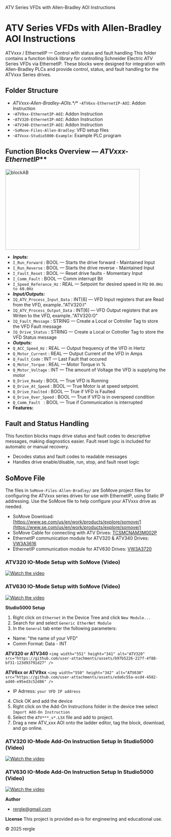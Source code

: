 ATV Series VFDs with Allen-Bradley AOI Instructions

# ATV Series VFDs with Allen-Bradley AOI Instructions

  ATVxxx / EthernetIP — Control with status and fault handling
  This folder contains a function block library for controlling Schneider Electric ATV Series VFDs via EthernetIP.
  These blocks were designed for integration with Allen-Bradley PLCs and provide control, status, and
  fault handling for the ATVxxx Series drives.

## Folder Structure

- **ATVxxx-Allen-Bradley-AOIs*.*/**
  -`ATV6xx-EthernetIP-AOI`: Addon Instruction
- -`ATV9xx-EthernetIP-AOI`: Addon Instruction
- -`ATV320-EthernetIP-AOI`: Addon Instruction
- -`ATV340-EthernetIP-AOI`: Addon Instruction
- -`SoMove-Files-Allen-Bradley`: VFD setup files
- -`ATVxxx-Studio5000-Example`: Example PLC program

## Function Blocks Overview — *ATVxxx-EthernetIP***

<img width="422" height="253" alt="blockAB" src="https://github.com/user-attachments/assets/a71e4437-e0f6-4b0e-a228-71d08dae0a96" />

- ***Inputs:***
- `I_Run_Forward` : BOOL — Starts the drive forward - Maintained Input
- `I_Run_Reverse` : BOOL — Starts the drive reverse - Maintained Input
- `I_Fault_Reset` : BOOL — Reset drive faults - Momentary Input
- `I_Comm_Fault`   : BOOL — Comm interrupt Bit
- `I_Speed_Referance_Hz` : REAL — Setpoint for desired speed in Hz `00.0Hz to 60.0Hz`
- ***Input/Outputs:***
- `IQ_ATV_Process_Input_Data`   : INT[6] — VFD Input registers that are Read from the VFD, example.."ATV320:I"
- `IQ_ATV_Process_Output_Data` : INT[6]  — VFD Output registers that are Writen to the VFD, example.."ATV320:O"
- `IQ_Fault_Message` : STRING — Create a Local or Cotroller Tag to store the VFD Fault message
- `IQ_Drive_Status`   : STRING — Create a Local or Cotroller Tag to store the VFD Status message
- ***Outputs:***
- `Q_ACC_Speed_Hz`   : REAL — Output frequency of the VFD in Hertz
- `Q_Motor_Current` : REAL — Output Current of the VFD in Amps
- `Q_Fault_Code`      : INT — Last Fault that occured
- `Q_Motor_Torque`   : REAL — Motor Torque in %
- `Q_Motor_Voltage` : INT — The amount of Voltage the VFD is supplying the motor
- `Q_Drive_Ready`         : BOOL — True VFD is Running
- `Q_Drive_At_Speed`    : BOOL — True Motor is at speed setpoint.
- `Q_Drive_Faulted`      : BOOL — True if VFD is Faulted
- `Q_Drive_Over_Speed` : BOOL — True if VFD is in overspeed condition
- `Q_Comm_Fault `         : BOOL — True if Communication is interrupted
- **Features:**

## Fault and Status Handling

This function blocks maps drive status and fault codes to descriptive messages, making
diagnostics easier. Fault reset logic is included for automatic or manual recovery.

- Decodes status and fault codes to readable messages
- Handles drive enable/disable, run, stop, and fault reset logic

## SoMove File

The files in `SoMove-Files-Allen-Bradley/` are SoMove project files for configuring the ATVxxx
series drives for use with EthernetIP, using Static IP addressing.
Use the SoMove file to help configure your ATVxxx drive as needed.

- SoMove Download: [https://www.se.com/us/en/work/products/explore/somove/](https://www.se.com/us/en/work/products/explore/somove/)
- SoMove Cable for connecting with ATV Drives: [TCSMCNAM3M002P](https://www.se.com/us/en/product/TCSMCNAM3M002P/connection-cable-usb-to-rj45-tesys-t-for-connection-between-pc-and-drive/)
- EthernetIP communication module for ATV320 & ATV340 Drives: [VW3A3616](https://www.se.com/us/en/product/VW3A3616/communication-module-modbus-tcp-and-ethernet-ip-altivar-10-or-100mbps-2-x-rj45-connectors/)
- EthernetIP communication module for ATV630 Drives: [VW3A3720](https://www.se.com/us/en/product/VW3A3720/communication-module-ethernet-ip-modbus-tcp-10-or-100mbps-2-x-rj45-connectors/)

### ATV320 IO-Mode Setup with SoMove (Video)

[![Watch the video](https://img.youtube.com/vi/AHr30IkEi-s/0.jpg)](https://youtu.be/AHr30IkEi-s)

### ATV630 IO-Mode Setup with SoMove (Video)

[![Watch the video](https://img.youtube.com/vi/aUsC99xA9SU/0.jpg)](https://youtu.be/aUsC99xA9SU)

**Studio5000 Setup**

1. Right click on `Ethernet` in the Device Tree and click `New Module...`
2. Search for and select `Generic EtherNet Module`
3. In the `General` tab enter the following parameters:

- Name: "the name of your VFD"
- Comm Format: Data - INT

**ATV320 or ATV340**
`<img width="551" height="341" alt="ATV320" src="https://github.com/user-attachments/assets/b97b5226-227f-4f88-bf31-123d93791d27" />`

 **ATV6xx or ATV9xx**
`<img width="550" height="342" alt="ATV630" src="https://github.com/user-attachments/assets/ede6c55a-ecd4-4582-ad40-e95ed3c52d86" />`

- IP Adrress: `your VFD IP address`

4. Click OK and add the device
5. Right click on the Add-On Instructions folder in the device tree select `Import Add-On Instruction`
6. Select the `ATV***_v*.L5X` file and add to project.
7. Drag a new ATV_xxx AOI onto the ladder editor, tag the block, download, and go online.

### ATV320 IO-Mode Add-On Instruction Setup In Studio5000 (Video)

[![Watch the video](https://img.youtube.com/vi/CvI5QliW0fY/0.jpg)](https://youtu.be/CvI5QliW0fY)

### ATV630 IO-Mode Add-On Instruction Setup In Studio5000 (Video)

[![Watch the video](https://img.youtube.com/vi/NJGgFqq3x_s/0.jpg)](https://youtu.be/NJGgFqq3x_s)

**Author**

- [rergle@gmail.com](mailto:rergle@gmail.com)

**License**
This project is provided as‑is for engineering and educational use.

  © 2025 rergle
